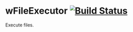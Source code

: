
# wFileExecutor [![Build Status](https://travis-ci.org/Wandalen/wFileExecutor.svg?branch=master)](https://travis-ci.org/Wandalen/wFileExecutor)

Execute files.

































